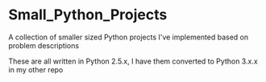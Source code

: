 # Small_Python_Projects
A collection of smaller sized Python projects I've implemented based on problem descriptions

These are all written in Python 2.5.x, I have them converted to Python 3.x.x in my other repo
